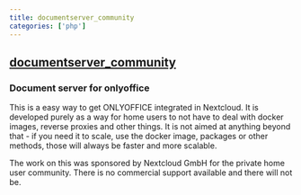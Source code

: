 ```yaml
---
title: documentserver_community
categories: ['php']
---
```

## [documentserver_community](https://github.com/nextcloud/documentserver_community)

### Document server for onlyoffice


This is a easy way to get ONLYOFFICE integrated in Nextcloud. It is developed purely as a way for home users to not have to deal with docker images, reverse proxies and other things. It is not aimed at anything beyond that - if you need it to scale, use the docker image, packages or other methods, those will always be faster and more scalable.

The work on this was sponsored by Nextcloud GmbH for the private home user community. There is no commercial support available and there will not be.
